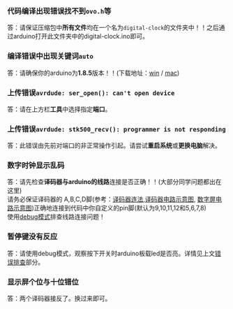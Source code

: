 ### 代码编译出现错误找不到`ovo.h`等
答：请保证压缩包中**所有文件**均在一个名为`digital-clock`的文件夹中！！之后通过arduino打开此文件夹中的digital-clock.ino即可。

### 编译错误中出现关键词`auto`
答：请确保你的arduino为**1.8.5**版本！！(下载地址：[win](https://cloud.yimian.xyz/install/arduino/1.8.5/arduino-1.8.5-windows.zip) / [mac](https://cloud.yimian.xyz/install/arduino/1.8.5/arduino-1.8.5-macosx.zip))

### 上传错误`avrdude: ser_open(): can't open device`
答：请在上方栏**工具**中选择指定**端口**。

### 上传错误`avrdude: stk500_recv(): programmer is not responding`
答：此错误由先前对端口的非正常操作引起。请尝试**重启系统**或**更换电脑**解决。

### 数字时钟显示乱码
答：请先检查**译码器与arduino的线路**连接是否正确！！(大部分同学问题都出在这里)<br/>
请务必保证译码器的 A,B,C,D脚(参考：[译码器连法](/instro),[译码器电路示意图](https://digitalclock.eee.dog/#/attach?id=译码器电路示意图), [数字屏电路示意图](https://digitalclock.eee.dog/#/attach?id=数字屏电路示意图))正确地连接到代码中你自定义的pin脚(默认为9,10,11,12和5,6,7,8)<br/>
使用[debug模式](https://digitalclock.eee.dog/#/debug)排查线路连接问题！

### 暂停键没有反应
答：请使用debug模式，观察按下开关时arduino板载led是否亮。详情见上文[错误排查](https://digitalclock.eee.dog/#/debug)部分。

### 显示屏个位与十位错位
答：两个译码器接反了。换过来即可。
